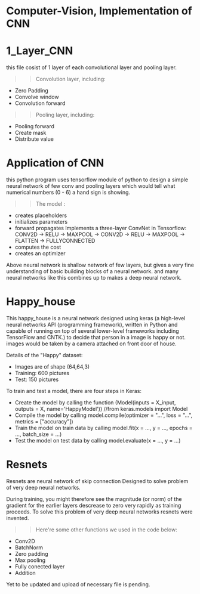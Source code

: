 # Computer-Vision, Implementation of CNN

# 1_Layer_CNN
this file cosist of 1 layer of each convolutional layer and pooling layer. 

 >> Convolution layer, including:
  * Zero Padding
  * Convolve window
  * Convolution forward
  
 >>Pooling layer, including:
  * Pooling forward
  * Create mask
  * Distribute value
  
# Application of CNN
this python program uses tensorflow module of python to design a simple neural network of few conv and pooling layers  which would tell what numerical numbers (0 - 6) a hand sign is showing.

 >> The model :
 * creates placeholders
 * initializes parameters
 * forward propagates
    Implements a three-layer ConvNet in Tensorflow:
       CONV2D -> RELU -> MAXPOOL -> CONV2D -> RELU -> MAXPOOL -> FLATTEN -> FULLYCONNECTED
 * computes the cost
 * creates an optimizer

Above neural network is shallow network of few layers, but gives a very fine understanding of basic building blocks of a neural network.
and many neural networks like this combines up to makes a deep neural network.


# Happy_house

This happy_house is a neural network designed using keras (a high-level neural networks API (programming framework), written in Python and capable of running on top of several lower-level frameworks including TensorFlow and CNTK.) to decide that person in a image is happy or not. images would be taken by a camera attached on front door of house.

Details of the "Happy" dataset:
 * Images are of shape (64,64,3)
 * Training: 600 pictures
 * Test: 150 pictures
 
 To train and test a model, there are four steps in Keras:

 * Create the model by calling the function (Model(inputs = X_input, outputs = X, name='HappyModel')) //from keras.models import Model
 * Compile the model by calling model.compile(optimizer = "...", loss = "...", metrics = ["accuracy"])
 * Train the model on train data by calling model.fit(x = ..., y = ..., epochs = ..., batch_size = ...)
 * Test the model on test data by calling model.evaluate(x = ..., y = ...)

# Resnets

Resnets are neural network of skip connection Designed to solve problem of very deep neural networks.

During training, you might therefore see the magnitude (or norm) of the gradient for the earlier layers descrease to zero very rapidly as training proceeds. To solve this problem of very deep neural networks resnets were invented.

 >>Here're some other functions we used in the code below:
 * Conv2D
 * BatchNorm
 * Zero padding
 * Max pooling
 * Fully conected layer
 * Addition








Yet to be updated and upload of necessary file is pending. 
